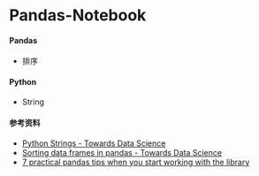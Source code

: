 # Pandas-Notebook
#### Pandas

- 排序



#### Python

- String





#### 参考资料

- [Python Strings - Towards Data Science](https://towardsdatascience.com/python-strings-38c3d74c236a)
- [Sorting data frames in pandas - Towards Data Science](https://towardsdatascience.com/sorting-data-frames-in-pandas-a5a3af6f346a)
- [7 practical pandas tips when you start working with the library](https://towardsdatascience.com/7-practical-pandas-tips-when-you-start-working-with-the-library-e4a9205eb443)

